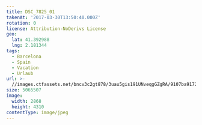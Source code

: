 ```yaml
---
title: DSC_7825_01
takenAt: '2017-03-30T13:50:40.000Z'
rotation: 0
license: Attribution-NoDerivs License
geo:
  lat: 41.392988
  lng: 2.181344
tags:
  - Barcelona
  - Spain
  - Vacation
  - Urlaub
url: >-
  //images.ctfassets.net/bncv3c2gt878/3uau5gis191UNveqgGZgRA/9107ba9172c6610cf5f5e3bc2f087104/dsc_7825_01_33921325862_o
size: 5065507
image:
  width: 2868
  height: 4310
contentType: image/jpeg
---
```


